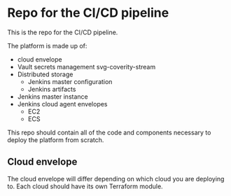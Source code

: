 # Repo for the CI/CD pipeline

This is the repo for the CI/CD pipeline.

The platform is made up of:

- cloud envelope
- Vault secrets management svg-coverity-stream
- Distributed storage
  - Jenkins master configuration
  - Jenkins artifacts
- Jenkins master instance
- Jenkins cloud agent envelopes
  - EC2
  - ECS

This repo should contain all of the code and components necessary to deploy the
platform from scratch.

## Cloud envelope

The cloud envelope will differ depending on which cloud you are deploying to.
Each cloud should have its own Terraform module.
